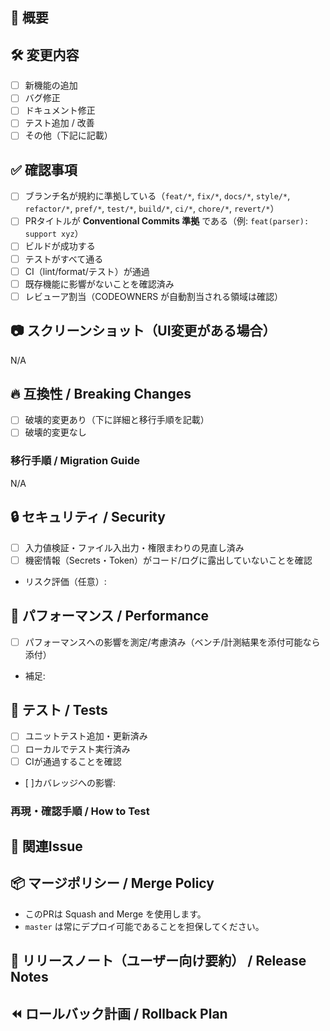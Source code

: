 ## 📌 概要

<!-- このPRの目的・背景を簡潔に書いてください -->

## 🛠 変更内容

<!-- このPRで加えた変更をリストアップしてください -->
- [ ] 新機能の追加
- [ ] バグ修正
- [ ] ドキュメント修正
- [ ] テスト追加 / 改善
- [ ] その他（下記に記載）

## ✅ 確認事項

- [ ] ブランチ名が規約に準拠している（`feat/*`, `fix/*`, `docs/*`, `style/*`, `refactor/*`, `pref/*`, `test/*`, `build/*`, `ci/*`, `chore/*`, `revert/*`）
- [ ] PRタイトルが **Conventional Commits 準拠** である（例: `feat(parser): support xyz`）
- [ ] ビルドが成功する
- [ ] テストがすべて通る
- [ ] CI（lint/format/テスト）が通過
- [ ] 既存機能に影響がないことを確認済み
- [ ] レビューア割当（CODEOWNERS が自動割当される領域は確認）

## 📷 スクリーンショット（UI変更がある場合）

<!-- UIに変更がある場合はスクリーンショットを貼ってください -->
N/A

## 🔥 互換性 / Breaking Changes

- [ ] 破壊的変更あり（下に詳細と移行手順を記載）
- [ ] 破壊的変更なし

### 移行手順 / Migration Guide
<!-- 破壊的変更がある場合のみ -->
N/A

## 🔒 セキュリティ / Security

- [ ] 入力値検証・ファイル入出力・権限まわりの見直し済み
- [ ] 機密情報（Secrets・Token）がコード/ログに露出していないことを確認
- リスク評価（任意）:

## 🚀 パフォーマンス / Performance

- [ ] パフォーマンスへの影響を測定/考慮済み（ベンチ/計測結果を添付可能なら添付）
- 補足:

## 🧪 テスト / Tests

- [ ] ユニットテスト追加・更新済み
- [ ] ローカルでテスト実行済み
- [ ] CIが通過することを確認
- [ ]カバレッジへの影響:

### 再現・確認手順 / How to Test

## 🔗 関連Issue

<!-- 関連するIssue番号を記載してください（例: #123） -->

## 📦 マージポリシー / Merge Policy

- このPRは Squash and Merge を使用します。
- `master` は常にデプロイ可能であることを担保してください。

## 📝 リリースノート（ユーザー向け要約） / Release Notes

<!-- 変更点の一行要約。外部利用者が読む想定。不要なら "N/A" -->

## ⏪ ロールバック計画 / Rollback Plan

<!-- 何か起きた場合の対処（Revert 手順、Feature Flag、データ移行の戻し方など） -->
